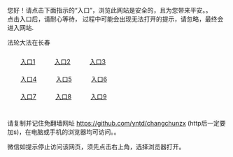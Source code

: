 您好！请点击下面指示的“入口”，浏览此网站是安全的，且为您带来平安。。 <br/>
点击入口后，请耐心等待， 过程中可能会出现无法打开的提示，请忽略，最终会进入网站. </br>

法轮大法在长春<br/>
<div style="padding:10px"><a style="margin:20px" target="_blank" href="https://d2e7o5izqd32d0.cloudfront.net/2Qpsp?qswzziug" id="ccLink1" rel="nofollow">入口1</a> <a target="_blank" style="margin:20px" href="https://d3f042j62by8ta.cloudfront.net/2Qpsp?kmjhwus" id="ccLink2" rel="nofollow">入口2</a> <a style="margin:20px" target="_blank" href="https://d360m5nuo4bxbu.cloudfront.net/2Qpsp?rflpkl" id="ccLink3" rel="nofollow">入口3</a></div>

<div style="padding:10px" ><a style="margin:20px" target="_blank" href="https://d2e7o5izqd32d0.cloudfront.net/2Qpsp?qswzziug" id="ccLink4" rel="nofollow">入口4</a> <a style="margin:20px" href="https://d3f042j62by8ta.cloudfront.net/2Qpsp?kmjhwus" target="_blank" id="ccLink5" rel="nofollow">入口5</a> <a style="margin:20px" href="https://d360m5nuo4bxbu.cloudfront.net/2Qpsp?rflpkl" target="_blank" id="ccLink6" rel="nofollow">入口6</a></div>

<div style="padding:10px"><a style="margin:20px" target="_blank" href="https://d2e7o5izqd32d0.cloudfront.net/2Qpsp?qswzziug" id="ccLink7" rel="nofollow">入口7</a> <a style="margin:20px" href="https://d3f042j62by8ta.cloudfront.net/2Qpsp?kmjhwus" target="_blank" id="ccLink8" rel="nofollow">入口8</a> <a style="margin:20px" target="_blank" href="https://d360m5nuo4bxbu.cloudfront.net/2Qpsp?rflpkl" id="ccLink9" rel="nofollow">入口9</a></div>

<br/>



请复制并记住免翻墙网址 https://github.com/yntd/changchunzx (http后一定要加s)，在电脑或手机的浏览器均可访问。。<br/>

微信如提示停止访问该网页，须先点击右上角，选择浏览器打开。
